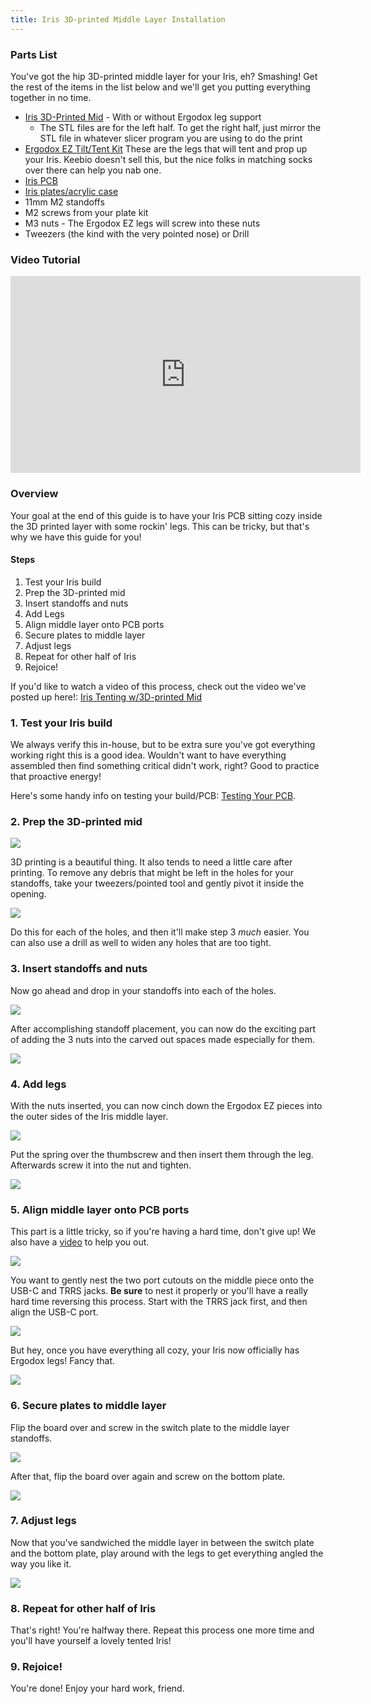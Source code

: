 ```yaml
---
title: Iris 3D-printed Middle Layer Installation
---
```


### Parts List
You've got the hip 3D-printed middle layer for your Iris, eh? Smashing! Get the rest of the items in the list below and we'll get you putting everything together in no time.
+ [Iris 3D-Printed Mid](https://github.com/keebio/iris-case/tree/master/rev3-and-rev4) - With or without Ergodox leg support
    + The STL files are for the left half. To get the right half, just mirror the STL file in whatever slicer program you are using to do the print
+ [Ergodox EZ Tilt/Tent Kit](https://ergodox-ez.com/products/tilt-tent-kit?variant=16101844419) These are the legs that will tent and prop up your Iris. Keebio doesn't sell this, but the nice folks in matching socks over there can help you nab one.
+ [Iris PCB](https://keeb.io/collections/iris-split-ergonomic-keyboard/products/iris-keyboard-split-ergonomic-keyboard)
+ [Iris plates/acrylic case](https://keeb.io/products/iris-keyboard-case-plates?_pos=1&_sid=cfc4889a9&_ss=r)
+ 11mm M2 standoffs 
+ M2 screws from your plate kit
+ M3 nuts - The Ergodox EZ legs will screw into these nuts
+ Tweezers (the kind with the very pointed nose) or Drill

### Video Tutorial

<iframe width="560" height="315" src="https://www.youtube.com/embed/dcyA0YOCJXs" title="YouTube video player" frameborder="0" allow="accelerometer; autoplay; clipboard-write; encrypted-media; gyroscope; picture-in-picture" allowfullscreen></iframe>

### Overview
Your goal at the end of this guide is to have your Iris PCB sitting cozy inside the 3D printed layer with some rockin' legs. This can be tricky, but that's why we have this guide for you!

#### Steps
1. Test your Iris build
2. Prep the 3D-printed mid
3. Insert standoffs and nuts
4. Add Legs
5. Align middle layer onto PCB ports
6. Secure plates to middle layer
7. Adjust legs
8. Repeat for other half of Iris
9. Rejoice!

If you'd like to watch a video of this process, check out the video we've posted up here!: [Iris Tenting w/3D-printed Mid](https://youtu.be/dcyA0YOCJXs)

### 1. Test your Iris build
We always verify this in-house, but to be extra sure you've got everything working right this is a good idea. Wouldn't want to have everything assembled then find something critical didn't work, right? Good to practice that proactive energy!

Here's some handy info on testing your build/PCB: [Testing Your PCB](testing-pcb).

### 2. Prep the 3D-printed mid
![](./assets/images/iris-mid/IMG_7130.JPG)

3D printing is a beautiful thing. It also tends to need a little care after printing. To remove any debris that might be left in the holes for your standoffs, take your tweezers/pointed tool and gently pivot it inside the opening.

![](./assets/images/iris-mid/IMG_7131.JPG)

Do this for each of the holes, and then it'll make step 3 *much* easier. You can also use a drill as well to widen any holes that are too tight.

### 3. Insert standoffs and nuts
Now go ahead and drop in your standoffs into each of the holes.

![](./assets/images/iris-mid/IMG_7132.JPG)

After accomplishing standoff placement, you can now do the exciting part of adding the 3 nuts into the carved out spaces made especially for them. 

![](./assets/images/iris-mid/IMG_7134.JPG)

### 4. Add legs
With the nuts inserted, you can now cinch down the Ergodox EZ pieces into the outer sides of the Iris middle layer.

![](./assets/images/iris-mid/IMG_7133.JPG)

Put the spring over the thumbscrew and then insert them through the leg. Afterwards screw it into the nut and tighten.

![](./assets/images/iris-mid/IMG_7135.JPG)

### 5. Align middle layer onto PCB ports
This part is a little tricky, so if you're having a hard time, don't give up! We also have a [video](https://youtu.be/dcyA0YOCJXs) to help you out.

![](./assets/images/iris-mid/IMG_7136.JPG)

You want to gently nest the two port cutouts on the middle piece onto the USB-C and TRRS jacks. **Be sure** to nest it properly or you'll have a really hard time reversing this process. Start with the TRRS jack first, and then align the USB-C port.

![](./assets/images/iris-mid/IMG_7137.JPG)

But hey, once you have everything all cozy, your Iris now officially has Ergodox legs! Fancy that.

![](./assets/images/iris-mid/IMG_7138.JPG)

### 6. Secure plates to middle layer
Flip the board over and screw in the switch plate to the middle layer standoffs.

![](./assets/images/iris-mid/IMG_7139.JPG)

After that, flip the board over again and screw on the bottom plate.

![](./assets/images/iris-mid/IMG_7140.JPG)

### 7. Adjust legs
Now that you've sandwiched the middle layer in between the switch plate and the bottom plate, play around with the legs to get everything angled the way you like it.

![](./assets/images/iris-mid/IMG_7141.JPG)

### 8. Repeat for other half of Iris
That's right! You're halfway there. Repeat this process one more time and you'll have yourself a lovely tented Iris!

### 9. Rejoice!
You're done! Enjoy your hard work, friend.
